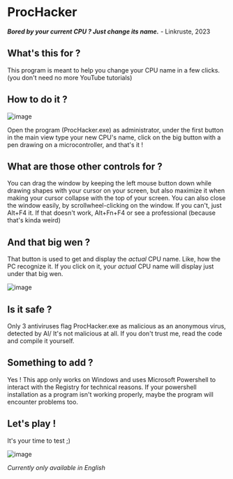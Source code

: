 # ProcHacker
***Bored by your current CPU ? Just change its name.*** - Linkruste, 2023

## What's this for ?
This program is meant to help you change your CPU name in a few clicks. (you don't need no more YouTube tutorials)

## How to do it ?

![image](https://github.com/Linkruste/ProcHacker/assets/74532664/83a28dd7-b329-449d-899f-ef471168cd75)

Open the program (ProcHacker.exe) as administrator, under the first button in the main view type your new CPU's name, click on the big button with a pen drawing on a microcontroller, and that's it !

## What are those other controls for ?
You can drag the window by keeping the left mouse button down while drawing shapes with your cursor on your screen, but also maximize it when making your cursor collapse with the top of your screen.
You can also close the window easily, by scrollwheel-clicking on the window. If you can't, just Alt+F4 it. If that doesn't work, Alt+Fn+F4 or see a professional (because that's kinda weird)

## And that big wen ?
That button is used to get and display the *actual* CPU name. Like, how the PC recognize it.
If you click on it, your *actual* CPU name will display just under that big wen.

![image](https://github.com/Linkruste/ProcHacker/assets/74532664/438714b4-2c86-4823-b1f3-19226df65c73)

## Is it safe ?
Only 3 antiviruses flag ProcHacker.exe as malicious as an anonymous virus, detected by AI/ It's not malicious at all. If you don't trust me, read the code and compile it yourself.

## Something to add ?
Yes ! This app only works on Windows and uses Microsoft Powershell to interact with the Registry for technical reasons. If your powershell installation as a program isn't working properly, maybe the program will encounter problems too.

## Let's play !
It's your time to test ;)

![image](https://github.com/Linkruste/ProcHacker/assets/74532664/3a4e5789-e0d6-40a0-8001-5d2e1b69448d)


*Currently only available in English*

